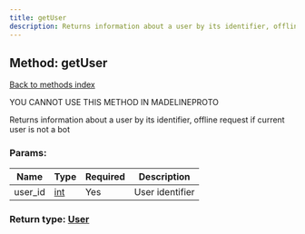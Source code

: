 ```yaml
---
title: getUser
description: Returns information about a user by its identifier, offline request if current user is not a bot
---
```

## Method: getUser  
[Back to methods index](index.md)


YOU CANNOT USE THIS METHOD IN MADELINEPROTO


Returns information about a user by its identifier, offline request if current user is not a bot

### Params:

| Name     |    Type       | Required | Description |
|----------|---------------|----------|-------------|
|user\_id|[int](../types/int.md) | Yes|User identifier|


### Return type: [User](../types/User.md)

